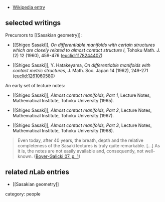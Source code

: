 
* [Wikipedia entry](https://en.wikipedia.org/wiki/Shigeo_Sasaki)

## selected writings

Precursors to [[Sasakian geometry]]:

* [[Shigeo Sasaki]], _On differentiable manifolds with certain structures which are closely related to almost contact structure I_, Tohoku Math. J. (2) 12 (1960), 459-476 ([euclid:1178244407](https://projecteuclid.org/euclid.tmj/1178244407))

* [[Shigeo Sasaki]], Y. Hatakeyama, _On differentiable manifolds with contact metric structures_, J. Math. Soc. Japan 14 (1962), 249-271 ([euclid:1261060580](https://projecteuclid.org/euclid.jmsj/1261060580))

An early set of lecture notes:

* [[Shigeo Sasaki]], _Almost contact manifolds, Part 1_, Lecture Notes, Mathematical Institute, Tohoku University (1965).

* [[Shigeo Sasaki]], _Almost contact manifolds, Part 2_, Lecture Notes, Mathematical Institute, Tohoku University (1967).

* [[Shigeo Sasaki]], _Almost contact manifolds, Part 3_, Lecture Notes, Mathematical Institute, Tohoku University (1968).

> Even today, after 40 years, the breath, depth and the relative completeness of the Sasaki lectures is truly quite remarkable. $[...]$ As it is, the notes are not easily available and, consequently, not well-known. ([Boyer-Galicki 07, p. 1](Sasakian+manifold#BoyerGalicki07))

## related $n$Lab entries

* [[Sasakian geometry]]



category: people